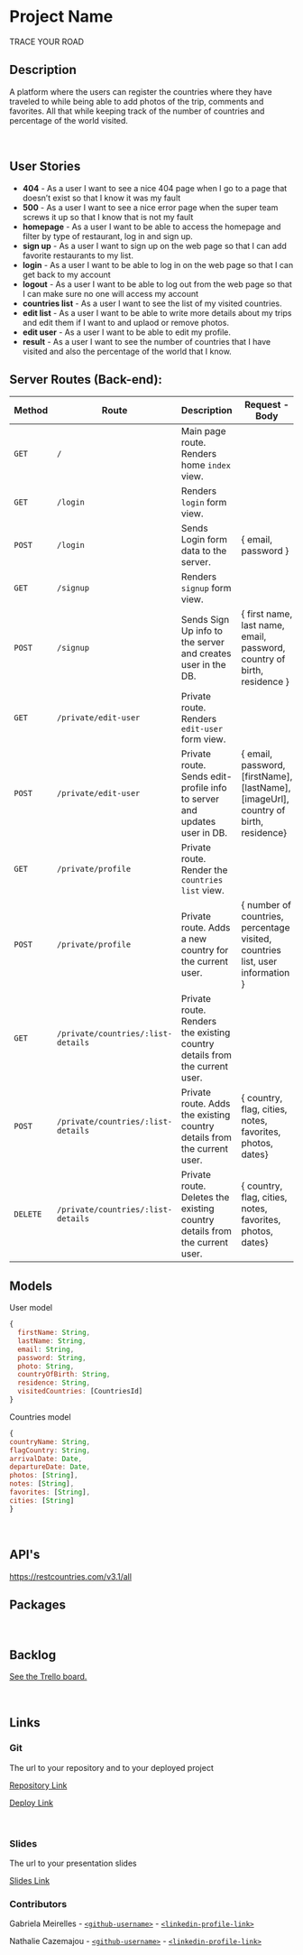 # Project Name

<!-- TRACKING TRAVELS -->

TRACE YOUR ROAD 
<br>

## Description

A platform where the users can register the countries where they have traveled to while being able to add photos of the trip, comments and favorites. All that while keeping track of the number of countries and percentage of the world visited.

<br>

## User Stories

- **404** - As a user I want to see a nice 404 page when I go to a page that doesn’t exist so that I know it was my fault
- **500** - As a user I want to see a nice error page when the super team screws it up so that I know that is not my fault
- **homepage** - As a user I want to be able to access the homepage and filter by type of restaurant, log in and sign up.
- **sign up** - As a user I want to sign up on the web page so that I can add favorite restaurants to my list.
- **login** - As a user I want to be able to log in on the web page so that I can get back to my account
- **logout** - As a user I want to be able to log out from the web page so that I can make sure no one will access my account
- **countries list** - As a user I want to see the list of my visited countries.
- **edit list** - As a user I want to be able to write more details about my trips and edit them if I want to and uplaod or remove photos.
- **edit user** - As a user I want to be able to edit my profile.
- **result** - As a user I want to see the number of countries that I have visited and also the percentage of the world that I know.
  <br>

## Server Routes (Back-end):

| **Method** | **Route**                          | **Description**                                                          | Request - Body                                           |
| ---------- | ---------------------------------- | ------------------------------------------------------------------------ | -------------------------------------------------------- |
| `GET`      | `/`                                | Main page route. Renders home `index` view.                              |                                                          |
| `GET`      | `/login`                           | Renders `login` form view.                                               |                                                          |
| `POST`     | `/login`                           | Sends Login form data to the server.                                     | { email, password }                                      |
| `GET`      | `/signup`                          | Renders `signup` form view.                                              |                                                          |
| `POST`     | `/signup`                          | Sends Sign Up info to the server and creates user in the DB.             | { first name, last name, email, password, country of birth, residence }                                      |
| `GET`      | `/private/edit-user`            | Private route. Renders `edit-user` form view.                         |                                                          |
| `POST`      | `/private/edit-user`            | Private route. Sends edit-profile info to server and updates user in DB. | { email, password, [firstName], [lastName], [imageUrl], country of birth, residence} |
| `GET`      | `/private/profile`               | Private route. Render the `countries list` view.                              |                                                          |
| `POST`     | `/private/profile`              | Private route. Adds a new country for the current user.                 | { number of countries, percentage visited, countries list, user information }                                 |
| `GET`   | `/private/countries/:list-details` | Private route. Renders the existing country details from the current user.      |    
| `POST`     | `/private/countries/:list-details`              | Private route. Adds the existing country details from the current user.                 | { country, flag, cities, notes, favorites, photos, dates}                                                       |
| `DELETE`     | `/private/countries/:list-details`              | Private route. Deletes the existing country details from the current user.                 | { country, flag, cities, notes, favorites, photos, dates}                                 |                          |                         |       |                                                                                                                                     


## Models

User model

```javascript
{
  firstName: String,
  lastName: String,
  email: String,
  password: String,
  photo: String,
  countryOfBirth: String,
  residence: String,
  visitedCountries: [CountriesId]
}

```

Countries model

```javascript
{
countryName: String,
flagCountry: String,
arrivalDate: Date,
departureDate: Date,
photos: [String],
notes: [String],
favorites: [String],
cities: [String]
}

```

<br>

## API's
https://restcountries.com/v3.1/all
<br>

## Packages

<br>

## Backlog

[See the Trello board.](https://trello.com/b/Ni3giVKf/ironhackproject)

<br>

## Links

### Git

The url to your repository and to your deployed project

[Repository Link](https://github.com/gabimeirellesm/Project2)

[Deploy Link](https://project2gabi-nat.herokuapp.com/)

<br>

### Slides

The url to your presentation slides

[Slides Link](https://docs.google.com/presentation/d/1P5FIi0vHZBUcgUtmt1M4_lLCO5dwdJ4UOgtJa4ehGfk/edit?usp=sharing)

### Contributors

Gabriela Meirelles - [`<github-username>`](https://github.com/gabimeirellesm) - [`<linkedin-profile-link>`](https://www.linkedin.com/in/gabriela-meirelles-martins/)

Nathalie Cazemajou - [`<github-username>`](https://github.com/natcaze) - [`<linkedin-profile-link>`](https://www.linkedin.com/in/nathalie-cazemajou/)
